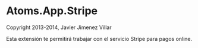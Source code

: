 # Atoms.App.Stripe
Copyright 2013-2014, Javier Jimenez Villar

Esta extensión te permitirá trabajar con el servicio Stripe para pagos online.
